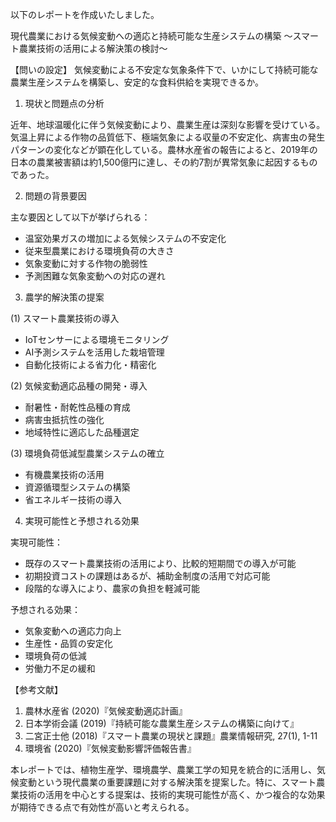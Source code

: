 以下のレポートを作成いたしました。

現代農業における気候変動への適応と持続可能な生産システムの構築
～スマート農業技術の活用による解決策の検討～

【問いの設定】
気候変動による不安定な気象条件下で、いかにして持続可能な農業生産システムを構築し、安定的な食料供給を実現できるか。

1. 現状と問題点の分析

近年、地球温暖化に伴う気候変動により、農業生産は深刻な影響を受けている。気温上昇による作物の品質低下、極端気象による収量の不安定化、病害虫の発生パターンの変化などが顕在化している。農林水産省の報告によると、2019年の日本の農業被害額は約1,500億円に達し、その約7割が異常気象に起因するものであった。

2. 問題の背景要因

主な要因として以下が挙げられる：
- 温室効果ガスの増加による気候システムの不安定化
- 従来型農業における環境負荷の大きさ
- 気象変動に対する作物の脆弱性
- 予測困難な気象変動への対応の遅れ

3. 農学的解決策の提案

(1) スマート農業技術の導入
- IoTセンサーによる環境モニタリング
- AI予測システムを活用した栽培管理
- 自動化技術による省力化・精密化

(2) 気候変動適応品種の開発・導入
- 耐暑性・耐乾性品種の育成
- 病害虫抵抗性の強化
- 地域特性に適応した品種選定

(3) 環境負荷低減型農業システムの確立
- 有機農業技術の活用
- 資源循環型システムの構築
- 省エネルギー技術の導入

4. 実現可能性と予想される効果

実現可能性：
- 既存のスマート農業技術の活用により、比較的短期間での導入が可能
- 初期投資コストの課題はあるが、補助金制度の活用で対応可能
- 段階的な導入により、農家の負担を軽減可能

予想される効果：
- 気象変動への適応力向上
- 生産性・品質の安定化
- 環境負荷の低減
- 労働力不足の緩和

【参考文献】
1. 農林水産省 (2020)『気候変動適応計画』
2. 日本学術会議 (2019)『持続可能な農業生産システムの構築に向けて』
3. 二宮正士他 (2018)『スマート農業の現状と課題』農業情報研究, 27(1), 1-11
4. 環境省 (2020)『気候変動影響評価報告書』

本レポートでは、植物生産学、環境農学、農業工学の知見を統合的に活用し、気候変動という現代農業の重要課題に対する解決策を提案した。特に、スマート農業技術の活用を中心とする提案は、技術的実現可能性が高く、かつ複合的な効果が期待できる点で有効性が高いと考えられる。
